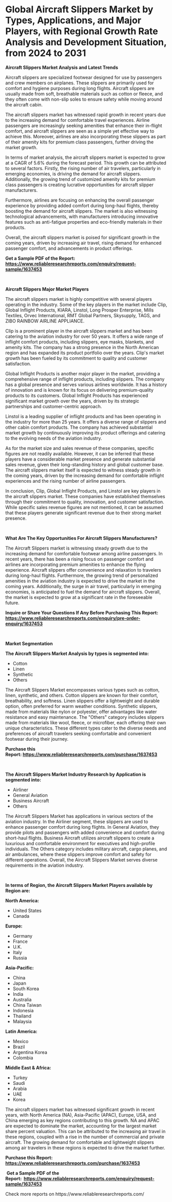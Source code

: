 <p><h1>Global Aircraft Slippers Market by Types, Applications, and Major Players, with Regional Growth Rate Analysis and Development Situation, from 2024 to 2031</h1></p><p><strong>Aircraft Slippers Market Analysis and Latest Trends</strong></p>
<p><p>Aircraft slippers are specialized footwear designed for use by passengers and crew members on airplanes. These slippers are primarily used for comfort and hygiene purposes during long flights. Aircraft slippers are usually made from soft, breathable materials such as cotton or fleece, and they often come with non-slip soles to ensure safety while moving around the aircraft cabin.</p><p>The aircraft slippers market has witnessed rapid growth in recent years due to the increasing demand for comfortable travel experiences. Airline passengers are increasingly seeking amenities that enhance their in-flight comfort, and aircraft slippers are seen as a simple yet effective way to achieve this. Moreover, airlines are also incorporating these slippers as part of their amenity kits for premium class passengers, further driving the market growth.</p><p>In terms of market analysis, the aircraft slippers market is expected to grow at a CAGR of 5.6% during the forecast period. This growth can be attributed to several factors. Firstly, the rising number of air travelers, particularly in emerging economies, is driving the demand for aircraft slippers. Additionally, the growing trend of customized amenity kits for premium class passengers is creating lucrative opportunities for aircraft slipper manufacturers.</p><p>Furthermore, airlines are focusing on enhancing the overall passenger experience by providing added comfort during long-haul flights, thereby boosting the demand for aircraft slippers. The market is also witnessing technological advancements, with manufacturers introducing innovative features such as anti-fatigue properties and eco-friendly materials in their products.</p><p>Overall, the aircraft slippers market is poised for significant growth in the coming years, driven by increasing air travel, rising demand for enhanced passenger comfort, and advancements in product offerings.</p></p>
<p><strong>Get a Sample PDF of the Report:&nbsp; <a href="https://www.reliableresearchreports.com/enquiry/request-sample/1637453">https://www.reliableresearchreports.com/enquiry/request-sample/1637453</a></strong></p>
<p>&nbsp;</p>
<p><strong>Aircraft Slippers Major Market Players</strong></p>
<p><p>The aircraft slippers market is highly competitive with several players operating in the industry. Some of the key players in the market include Clip, Global Inflight Products, KIARA, Linstol, Long Prosper Enterprise, Mills Textiles, Orvec International, RMT Global Partners, Skysupply, TAGS, and ZIBO RAINBOW AIRLINE APPLIANCE.</p><p>Clip is a prominent player in the aircraft slippers market and has been catering to the aviation industry for over 50 years. It offers a wide range of inflight comfort products, including slippers, eye masks, blankets, and amenity kits. The company has a strong presence in the North American region and has expanded its product portfolio over the years. Clip's market growth has been fueled by its commitment to quality and customer satisfaction.</p><p>Global Inflight Products is another major player in the market, providing a comprehensive range of inflight products, including slippers. The company has a global presence and serves various airlines worldwide. It has a history of innovation and is known for its focus on delivering premium-quality products to its customers. Global Inflight Products has experienced significant market growth over the years, driven by its strategic partnerships and customer-centric approach.</p><p>Linstol is a leading supplier of inflight products and has been operating in the industry for more than 25 years. It offers a diverse range of slippers and other cabin comfort products. The company has achieved substantial market growth by continuously improving its product offerings and catering to the evolving needs of the aviation industry.</p><p>As for the market size and sales revenue of these companies, specific figures are not readily available. However, it can be inferred that these players have a considerable market presence and generate substantial sales revenue, given their long-standing history and global customer base. The aircraft slippers market itself is expected to witness steady growth in the coming years, driven by the increasing demand for comfortable inflight experiences and the rising number of airline passengers.</p><p>In conclusion, Clip, Global Inflight Products, and Linstol are key players in the aircraft slippers market. These companies have established themselves through their commitment to quality, innovation, and customer satisfaction. While specific sales revenue figures are not mentioned, it can be assumed that these players generate significant revenue due to their strong market presence.</p></p>
<p>&nbsp;</p>
<p><strong>What Are The Key Opportunities For Aircraft Slippers Manufacturers?</strong></p>
<p><p>The Aircraft Slippers market is witnessing steady growth due to the increasing demand for comfortable footwear among airline passengers. In recent years, there has been a rising focus on passenger comfort and airlines are incorporating premium amenities to enhance the flying experience. Aircraft slippers offer convenience and relaxation to travelers during long-haul flights. Furthermore, the growing trend of personalized amenities in the aviation industry is expected to drive the market in the coming years. Additionally, the surge in air travel, particularly in emerging economies, is anticipated to fuel the demand for aircraft slippers. Overall, the market is expected to grow at a significant rate in the foreseeable future.</p></p>
<p><strong>Inquire or Share Your Questions If Any Before Purchasing This Report: <a href="https://www.reliableresearchreports.com/enquiry/pre-order-enquiry/1637453">https://www.reliableresearchreports.com/enquiry/pre-order-enquiry/1637453</a></strong></p>
<p>&nbsp;</p>
<p><strong>Market Segmentation</strong></p>
<p><strong>The Aircraft Slippers Market Analysis by types is segmented into:</strong></p>
<p><ul><li>Cotton</li><li>Linen</li><li>Synthetic</li><li>Others</li></ul></p>
<p><p>The Aircraft Slippers Market encompasses various types such as cotton, linen, synthetic, and others. Cotton slippers are known for their comfort, breathability, and softness. Linen slippers offer a lightweight and durable option, often preferred for warm weather conditions. Synthetic slippers, made from materials like nylon or polyester, offer advantages like water resistance and easy maintenance. The "Others" category includes slippers made from materials like wool, fleece, or microfiber, each offering their own unique characteristics. These different types cater to the diverse needs and preferences of aircraft travelers seeking comfortable and convenient footwear during their journey.</p></p>
<p><strong>Purchase this Report:&nbsp;<a href="https://www.reliableresearchreports.com/purchase/1637453">https://www.reliableresearchreports.com/purchase/1637453</a></strong></p>
<p>&nbsp;</p>
<p><strong>The Aircraft Slippers Market Industry Research by Application is segmented into:</strong></p>
<p><ul><li>Airliner</li><li>General Aviation</li><li>Business Aircraft</li><li>Others</li></ul></p>
<p><p>The Aircraft Slippers Market has applications in various sectors of the aviation industry. In the Airliner segment, these slippers are used to enhance passenger comfort during long flights. In General Aviation, they provide pilots and passengers with added convenience and comfort during short-haul flights. Business Aircraft utilizes aircraft slippers to create a luxurious and comfortable environment for executives and high-profile individuals. The Others category includes military aircraft, cargo planes, and air ambulances, where these slippers improve comfort and safety for different operations. Overall, the Aircraft Slippers Market serves diverse requirements in the aviation industry.</p></p>
<p>&nbsp;</p>
<p><strong>In terms of Region, the Aircraft Slippers Market Players available by Region are:</strong></p>
<p>
    <p> <strong> North America: </strong>
        <ul>
            <li>United States</li>
            <li>Canada</li>
        </ul>
        </p> 
    <p> <strong> Europe: </strong>
        <ul>
            <li>Germany</li>
            <li>France</li>
            <li>U.K.</li>
            <li>Italy</li>
            <li>Russia</li>
        </ul>
        </p> 
    <p> <strong> Asia-Pacific: </strong>
        <ul>
            <li>China</li>
            <li>Japan</li>
            <li>South Korea</li>
            <li>India</li>
            <li>Australia</li>
            <li>China Taiwan</li>
            <li>Indonesia</li>
            <li>Thailand</li>
            <li>Malaysia</li>
        </ul>
        </p> 
    <p> <strong> Latin America: </strong>
        <ul>
            <li>Mexico</li>
            <li>Brazil</li>
            <li>Argentina Korea</li>
            <li>Colombia</li>
        </ul>
        </p> 
    <p> <strong> Middle East & Africa: </strong>
        <ul>
            <li>Turkey</li>
            <li>Saudi</li>
            <li>Arabia</li>
            <li>UAE</li>
            <li>Korea</li>
        </ul>
    </p>
    </p>
<p><p>The aircraft slippers market has witnessed significant growth in recent years, with North America (NA), Asia-Pacific (APAC), Europe, USA, and China emerging as key regions contributing to this growth. NA and APAC are expected to dominate the market, accounting for the largest market share percent valuation. This can be attributed to the increasing air travel in these regions, coupled with a rise in the number of commercial and private aircraft. The growing demand for comfortable and lightweight slippers among air travelers in these regions is expected to drive the market further.</p></p>
<p><strong>Purchase this Report: <a href="https://www.reliableresearchreports.com/purchase/1637453">https://www.reliableresearchreports.com/purchase/1637453</a></strong></p>
<p>&nbsp;<strong>Get a Sample PDF of the Report:&nbsp;&nbsp;<a href="https://www.reliableresearchreports.com/enquiry/request-sample/1637453">https://www.reliableresearchreports.com/enquiry/request-sample/1637453</a></strong></p>
<p><strong></strong></p>
<p>Check more reports on https://www.reliableresearchreports.com/</p>
